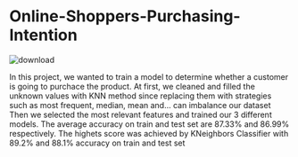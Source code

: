 # Online-Shoppers-Purchasing-Intention

![download](https://user-images.githubusercontent.com/92305900/216760614-46789517-100c-4413-9aba-73c2234a77c4.png)

In this project, we wanted to train a model to determine whether a customer is going to purchace the product. At first, we cleaned and filled the unknown values with KNN method since replacing them with strategies such as most frequent, median, mean and... can imbalance our dataset
Then we selected the most relevant features and trained our 3 different models. The average accuracy on train and test set are 87.33% and 86.99% respectively.
The highets score was achieved by KNeighbors Classifier with 89.2% and 88.1% accuracy on train and test set
